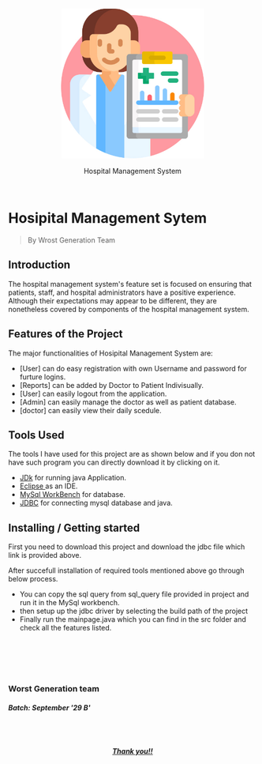 <p align="center"><img src="https://github.com/Sanjogregmi912/project/blob/master/title.jpg" width="290"></p>
<p align="center">Hospital Management System</p>


 <br>



# Hosipital Management Sytem
> By Wrost Generation Team

## Introduction
 The hospital management system's feature set is focused on ensuring that patients, staff, and hospital administrators have a positive experience. Although their expectations may appear to be different, they are nonetheless covered by components of the hospital management system. 

## Features of the Project

The major functionalities of Hosipital Management System are:
- [User] can do easy registration with own Username and password for furture logins.
- [Reports] can be added by Doctor to Patient Indivisually.
- [User] can easily logout from the application.
- [Admin] can easily manage the doctor as well as patient database.
- [doctor] can easily view their daily scedule.


## Tools Used

The tools I have used for this project are as shown below and if you don not have such program you can directly download it by clicking on it.
   
- [JDk](https://www.oracle.com/java/technologies/downloads/) for running java Application.
- [Eclipse ](https://www.sonarlint.org/eclipse?gclid=CjwKCAjwzOqKBhAWEiwArQGwaMwEL7AIMakpBQON5E1Otc_Od89FyriiWPrAIKB04TlkkHxjxgWaGhoC74MQAvD_BwE) as an IDE.
- [MySql WorkBench](https://dev.mysql.com/downloads/workbench/) for database. 
- [JDBC](https://dev.mysql.com/downloads/connector/j/) for connecting mysql database and java.


## Installing / Getting started

First you need to download this project and download the jdbc file which link is provided above. 

After succefull installation of required tools mentioned above go through below process.
- You can copy the  sql query from sql_query file provided  in project and run it in the  MySql workbench.
- then setup up the jdbc driver by selecting the build path of the project
- Finally run the mainpage.java which you can find in the src folder and check all the features listed. 


<br>
<br>


<br>
<br>

### Worst Generation team

##### Batch: September '29 B'


<br>
<br>


<p align="center"><b><u><i> Thank you!!</i></u></b><p>
